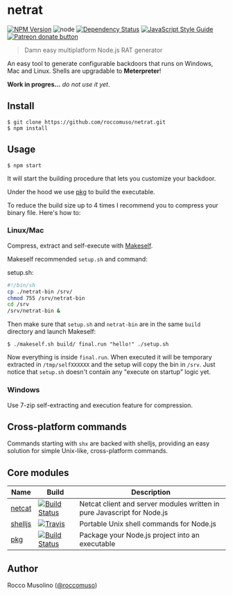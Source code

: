 # netrat

[![NPM Version](https://img.shields.io/npm/v/netrat.svg)](https://www.npmjs.com/package/netrat)
![node](https://img.shields.io/node/v/netrat.svg)
[![Dependency Status](https://david-dm.org/roccomuso/netrat.png)](https://david-dm.org/roccomuso/netrat)
[![JavaScript Style Guide](https://img.shields.io/badge/code_style-standard-brightgreen.svg)](https://standardjs.com)
<span class="badge-patreon"><a href="https://patreon.com/roccomuso" title="Donate to this project using Patreon"><img src="https://img.shields.io/badge/patreon-donate-yellow.svg" alt="Patreon donate button" /></a></span>

> Damn easy multiplatform Node.js RAT generator

An easy tool to generate configurable backdoors that runs on Windows, Mac and Linux. Shells are upgradable to **Meterpreter**!

**Work in progres...** *do not use it yet*.

## Install

    $ git clone https://github.com/roccomuso/netrat.git
    $ npm install

## Usage

    $ npm start

It will start the building procedure that lets you customize your backdoor.

Under the hood we use [pkg](https://github.com/zeit/pkg) to build the executable.

To reduce the build size up to 4 times I recommend you to compress your binary file. Here's how to:

### Linux/Mac

Compress, extract and self-execute with [Makeself](https://github.com/megastep/makeself).

Makeself recommended `setup.sh` and command:

setup.sh:
```sh
#!/bin/sh
cp ./netrat-bin /srv/
chmod 755 /srv/netrat-bin
cd /srv
/srv/netrat-bin &
```

Then make sure that `setup.sh` and `netrat-bin` are in the same `build` directory and launch Makeself:

    $ ./makeself.sh build/ final.run "hello!" ./setup.sh

Now everything is inside `final.run`. When executed it will be temporary extracted in `/tmp/selfXXXXXX` and the setup will copy the bin in `/srv`.
Just notice that `setup.sh` doesn't contain any "execute on startup" logic yet.

### Windows

Use 7-zip self-extracting and execution feature for compression.

## Cross-platform commands

Commands starting with `shx` are backed with shelljs, providing an easy solution for simple Unix-like, cross-platform commands.

## Core modules

| Name | Build | Description |
|------|-------|-------------|
| [netcat](https://github.com/roccomuso/netcat) | [![Build Status](https://travis-ci.org/roccomuso/netcat.svg?branch=master)](https://travis-ci.org/roccomuso/netcat) | Netcat client and server modules written in pure Javascript for Node.js |
| [shelljs](https://github.com/shelljs/shelljs) | [![Travis](https://img.shields.io/travis/shelljs/shelljs/master.svg?style=flat-square&label=unix)](https://travis-ci.org/shelljs/shelljs) | Portable Unix shell commands for Node.js |
| [pkg](https://github.com/zeit/pkg) | [![Build Status](https://travis-ci.org/zeit/pkg.svg?branch=master)](https://travis-ci.org/zeit/pkg) | Package your Node.js project into an executable |

## Author

Rocco Musolino ([@roccomuso](https://twitter.com/roccomuso))
